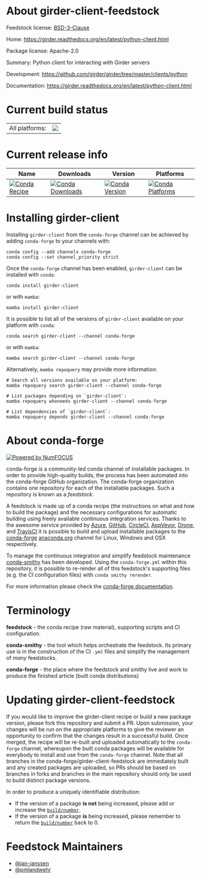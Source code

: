 About girder-client-feedstock
=============================

Feedstock license: [BSD-3-Clause](https://github.com/conda-forge/girder-client-feedstock/blob/main/LICENSE.txt)

Home: https://girder.readthedocs.org/en/latest/python-client.html

Package license: Apache-2.0

Summary: Python client for interacting with Girder servers

Development: https://github.com/girder/girder/tree/master/clients/python

Documentation: https://girder.readthedocs.org/en/latest/python-client.html

Current build status
====================


<table><tr><td>All platforms:</td>
    <td>
      <a href="https://dev.azure.com/conda-forge/feedstock-builds/_build/latest?definitionId=4666&branchName=main">
        <img src="https://dev.azure.com/conda-forge/feedstock-builds/_apis/build/status/girder-client-feedstock?branchName=main">
      </a>
    </td>
  </tr>
</table>

Current release info
====================

| Name | Downloads | Version | Platforms |
| --- | --- | --- | --- |
| [![Conda Recipe](https://img.shields.io/badge/recipe-girder--client-green.svg)](https://anaconda.org/conda-forge/girder-client) | [![Conda Downloads](https://img.shields.io/conda/dn/conda-forge/girder-client.svg)](https://anaconda.org/conda-forge/girder-client) | [![Conda Version](https://img.shields.io/conda/vn/conda-forge/girder-client.svg)](https://anaconda.org/conda-forge/girder-client) | [![Conda Platforms](https://img.shields.io/conda/pn/conda-forge/girder-client.svg)](https://anaconda.org/conda-forge/girder-client) |

Installing girder-client
========================

Installing `girder-client` from the `conda-forge` channel can be achieved by adding `conda-forge` to your channels with:

```
conda config --add channels conda-forge
conda config --set channel_priority strict
```

Once the `conda-forge` channel has been enabled, `girder-client` can be installed with `conda`:

```
conda install girder-client
```

or with `mamba`:

```
mamba install girder-client
```

It is possible to list all of the versions of `girder-client` available on your platform with `conda`:

```
conda search girder-client --channel conda-forge
```

or with `mamba`:

```
mamba search girder-client --channel conda-forge
```

Alternatively, `mamba repoquery` may provide more information:

```
# Search all versions available on your platform:
mamba repoquery search girder-client --channel conda-forge

# List packages depending on `girder-client`:
mamba repoquery whoneeds girder-client --channel conda-forge

# List dependencies of `girder-client`:
mamba repoquery depends girder-client --channel conda-forge
```


About conda-forge
=================

[![Powered by
NumFOCUS](https://img.shields.io/badge/powered%20by-NumFOCUS-orange.svg?style=flat&colorA=E1523D&colorB=007D8A)](https://numfocus.org)

conda-forge is a community-led conda channel of installable packages.
In order to provide high-quality builds, the process has been automated into the
conda-forge GitHub organization. The conda-forge organization contains one repository
for each of the installable packages. Such a repository is known as a *feedstock*.

A feedstock is made up of a conda recipe (the instructions on what and how to build
the package) and the necessary configurations for automatic building using freely
available continuous integration services. Thanks to the awesome service provided by
[Azure](https://azure.microsoft.com/en-us/services/devops/), [GitHub](https://github.com/),
[CircleCI](https://circleci.com/), [AppVeyor](https://www.appveyor.com/),
[Drone](https://cloud.drone.io/welcome), and [TravisCI](https://travis-ci.com/)
it is possible to build and upload installable packages to the
[conda-forge](https://anaconda.org/conda-forge) [anaconda.org](https://anaconda.org/)
channel for Linux, Windows and OSX respectively.

To manage the continuous integration and simplify feedstock maintenance
[conda-smithy](https://github.com/conda-forge/conda-smithy) has been developed.
Using the ``conda-forge.yml`` within this repository, it is possible to re-render all of
this feedstock's supporting files (e.g. the CI configuration files) with ``conda smithy rerender``.

For more information please check the [conda-forge documentation](https://conda-forge.org/docs/).

Terminology
===========

**feedstock** - the conda recipe (raw material), supporting scripts and CI configuration.

**conda-smithy** - the tool which helps orchestrate the feedstock.
                   Its primary use is in the construction of the CI ``.yml`` files
                   and simplify the management of *many* feedstocks.

**conda-forge** - the place where the feedstock and smithy live and work to
                  produce the finished article (built conda distributions)


Updating girder-client-feedstock
================================

If you would like to improve the girder-client recipe or build a new
package version, please fork this repository and submit a PR. Upon submission,
your changes will be run on the appropriate platforms to give the reviewer an
opportunity to confirm that the changes result in a successful build. Once
merged, the recipe will be re-built and uploaded automatically to the
`conda-forge` channel, whereupon the built conda packages will be available for
everybody to install and use from the `conda-forge` channel.
Note that all branches in the conda-forge/girder-client-feedstock are
immediately built and any created packages are uploaded, so PRs should be based
on branches in forks and branches in the main repository should only be used to
build distinct package versions.

In order to produce a uniquely identifiable distribution:
 * If the version of a package **is not** being increased, please add or increase
   the [``build/number``](https://docs.conda.io/projects/conda-build/en/latest/resources/define-metadata.html#build-number-and-string).
 * If the version of a package **is** being increased, please remember to return
   the [``build/number``](https://docs.conda.io/projects/conda-build/en/latest/resources/define-metadata.html#build-number-and-string)
   back to 0.

Feedstock Maintainers
=====================

* [@jan-janssen](https://github.com/jan-janssen/)
* [@pmlandwehr](https://github.com/pmlandwehr/)


